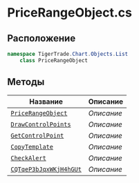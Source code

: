 
# PriceRangeObject.cs
## Расположение
```csharp
namespace TigerTrade.Chart.Objects.List  
    class PriceRangeObject
```

## Методы
| Название | Описание |
| --- | --- |
| [`PriceRangeObject`](./metody/PriceRangeObject.md) | *Описание* |
| [`DrawControlPoints`](./metody/DrawControlPoints.md) | *Описание* |
| [`GetControlPoint`](./metody/GetControlPoint.md) | *Описание* |
| [`CopyTemplate`](./metody/CopyTemplate.md) | *Описание* |
| [`CheckAlert`](./metody/CheckAlert.md) | *Описание* |
| [`CQTqeP3bJqxWKjH4hGUt`](./metody/CQTqeP3bJqxWKjH4hGUt.md) | *Описание* |
